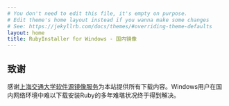 ```yaml
---
# You don't need to edit this file, it's empty on purpose.
# Edit theme's home layout instead if you wanna make some changes
# See: https://jekyllrb.com/docs/themes/#overriding-theme-defaults
layout: home
title: RubyInstaller for Windows - 国内镜像
---
```


## 致谢

感谢[上海交通大学软件源镜像服务](https://mirrors.sjtug.sjtu.edu.cn/)为本站提供所有下载内容。Windows用户在国内网络环境中难以下载安装Ruby的多年难堪状况终于得到解决。

